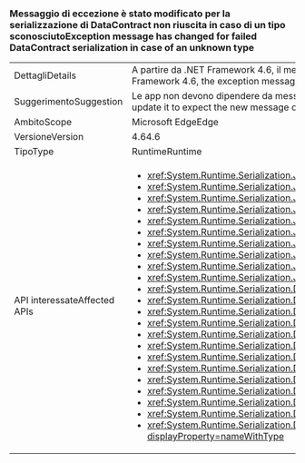 ### <a name="exception-message-has-changed-for-failed-datacontract-serialization-in-case-of-an-unknown-type"></a><span data-ttu-id="df503-101">Messaggio di eccezione è stato modificato per la serializzazione di DataContract non riuscita in caso di un tipo sconosciuto</span><span class="sxs-lookup"><span data-stu-id="df503-101">Exception message has changed for failed DataContract serialization in case of an unknown type</span></span>

|   |   |
|---|---|
|<span data-ttu-id="df503-102">Dettagli</span><span class="sxs-lookup"><span data-stu-id="df503-102">Details</span></span>|<span data-ttu-id="df503-103">A partire da .NET Framework 4.6, il messaggio di eccezione se una <xref:System.Runtime.Serialization.DataContractSerializer?displayProperty=name> o <xref:System.Runtime.Serialization.Json.DataContractJsonSerializer?displayProperty=name> non riesce a serializzare o deserializzare perché mancano 'tipi noti' è stata semplificata.</span><span class="sxs-lookup"><span data-stu-id="df503-103">Beginning in the .NET Framework 4.6, the exception message given if a <xref:System.Runtime.Serialization.DataContractSerializer?displayProperty=name> or <xref:System.Runtime.Serialization.Json.DataContractJsonSerializer?displayProperty=name> fails to serialize or deserialize due to missing 'known types' has been clarified.</span></span>|
|<span data-ttu-id="df503-104">Suggerimento</span><span class="sxs-lookup"><span data-stu-id="df503-104">Suggestion</span></span>|<span data-ttu-id="df503-105">Le app non devono dipendere da messaggi di eccezione specifici.</span><span class="sxs-lookup"><span data-stu-id="df503-105">Apps should not depend on specific exception messages.</span></span> <span data-ttu-id="df503-106">Se un'applicazione in base a questo messaggio, eseguire sia l'aggiornamento da prevedere il nuovo messaggio o, preferibilmente, modificarlo per dipendere solo il tipo di eccezione.</span><span class="sxs-lookup"><span data-stu-id="df503-106">If an app depending on this message, please either update it to expect the new message or (preferably) change it to depend only on the exception type.</span></span>|
|<span data-ttu-id="df503-107">Ambito</span><span class="sxs-lookup"><span data-stu-id="df503-107">Scope</span></span>|<span data-ttu-id="df503-108">Microsoft Edge</span><span class="sxs-lookup"><span data-stu-id="df503-108">Edge</span></span>|
|<span data-ttu-id="df503-109">Versione</span><span class="sxs-lookup"><span data-stu-id="df503-109">Version</span></span>|<span data-ttu-id="df503-110">4.6</span><span class="sxs-lookup"><span data-stu-id="df503-110">4.6</span></span>|
|<span data-ttu-id="df503-111">Tipo</span><span class="sxs-lookup"><span data-stu-id="df503-111">Type</span></span>|<span data-ttu-id="df503-112">Runtime</span><span class="sxs-lookup"><span data-stu-id="df503-112">Runtime</span></span>|
|<span data-ttu-id="df503-113">API interessate</span><span class="sxs-lookup"><span data-stu-id="df503-113">Affected APIs</span></span>|<ul><li><xref:System.Runtime.Serialization.Json.DataContractJsonSerializer.%23ctor(System.Type)?displayProperty=nameWithType></li><li><xref:System.Runtime.Serialization.Json.DataContractJsonSerializer.%23ctor(System.Type,System.Collections.Generic.IEnumerable{System.Type})?displayProperty=nameWithType></li><li><xref:System.Runtime.Serialization.Json.DataContractJsonSerializer.%23ctor(System.Type,System.Runtime.Serialization.Json.DataContractJsonSerializerSettings)?displayProperty=nameWithType></li><li><xref:System.Runtime.Serialization.Json.DataContractJsonSerializer.%23ctor(System.Type,System.String)?displayProperty=nameWithType></li><li><xref:System.Runtime.Serialization.Json.DataContractJsonSerializer.%23ctor(System.Type,System.String,System.Collections.Generic.IEnumerable{System.Type})?displayProperty=nameWithType></li><li><xref:System.Runtime.Serialization.Json.DataContractJsonSerializer.%23ctor(System.Type,System.Xml.XmlDictionaryString)?displayProperty=nameWithType></li><li><xref:System.Runtime.Serialization.Json.DataContractJsonSerializer.%23ctor(System.Type,System.Xml.XmlDictionaryString,System.Collections.Generic.IEnumerable{System.Type})?displayProperty=nameWithType></li><li><xref:System.Runtime.Serialization.Json.DataContractJsonSerializer.%23ctor(System.Type,System.Collections.Generic.IEnumerable{System.Type},System.Int32,System.Boolean,System.Runtime.Serialization.IDataContractSurrogate,System.Boolean)?displayProperty=nameWithType></li><li><xref:System.Runtime.Serialization.Json.DataContractJsonSerializer.%23ctor(System.Type,System.String,System.Collections.Generic.IEnumerable{System.Type},System.Int32,System.Boolean,System.Runtime.Serialization.IDataContractSurrogate,System.Boolean)?displayProperty=nameWithType></li><li><xref:System.Runtime.Serialization.Json.DataContractJsonSerializer.%23ctor(System.Type,System.Xml.XmlDictionaryString,System.Collections.Generic.IEnumerable{System.Type},System.Int32,System.Boolean,System.Runtime.Serialization.IDataContractSurrogate,System.Boolean)?displayProperty=nameWithType></li><li><xref:System.Runtime.Serialization.DataContractSerializer.%23ctor(System.Type)?displayProperty=nameWithType></li><li><xref:System.Runtime.Serialization.DataContractSerializer.%23ctor(System.Type,System.Runtime.Serialization.DataContractSerializerSettings)?displayProperty=nameWithType></li><li><xref:System.Runtime.Serialization.DataContractSerializer.%23ctor(System.Type,System.Collections.Generic.IEnumerable{System.Type})?displayProperty=nameWithType></li><li><xref:System.Runtime.Serialization.DataContractSerializer.%23ctor(System.Type,System.String,System.String)?displayProperty=nameWithType></li><li><xref:System.Runtime.Serialization.DataContractSerializer.%23ctor(System.Type,System.String,System.String,System.Collections.Generic.IEnumerable{System.Type})?displayProperty=nameWithType></li><li><xref:System.Runtime.Serialization.DataContractSerializer.%23ctor(System.Type,System.Xml.XmlDictionaryString,System.Xml.XmlDictionaryString)?displayProperty=nameWithType></li><li><xref:System.Runtime.Serialization.DataContractSerializer.%23ctor(System.Type,System.Xml.XmlDictionaryString,System.Xml.XmlDictionaryString,System.Collections.Generic.IEnumerable{System.Type})?displayProperty=nameWithType></li><li><xref:System.Runtime.Serialization.DataContractSerializer.%23ctor(System.Type,System.Collections.Generic.IEnumerable{System.Type},System.Int32,System.Boolean,System.Boolean,System.Runtime.Serialization.IDataContractSurrogate)?displayProperty=nameWithType></li><li><xref:System.Runtime.Serialization.DataContractSerializer.%23ctor(System.Type,System.Collections.Generic.IEnumerable{System.Type},System.Int32,System.Boolean,System.Boolean,System.Runtime.Serialization.IDataContractSurrogate,System.Runtime.Serialization.DataContractResolver)?displayProperty=nameWithType></li><li><xref:System.Runtime.Serialization.DataContractSerializer.%23ctor(System.Type,System.String,System.String,System.Collections.Generic.IEnumerable{System.Type},System.Int32,System.Boolean,System.Boolean,System.Runtime.Serialization.IDataContractSurrogate)?displayProperty=nameWithType></li><li><xref:System.Runtime.Serialization.DataContractSerializer.%23ctor(System.Type,System.String,System.String,System.Collections.Generic.IEnumerable{System.Type},System.Int32,System.Boolean,System.Boolean,System.Runtime.Serialization.IDataContractSurrogate,System.Runtime.Serialization.DataContractResolver)?displayProperty=nameWithType></li><li><xref:System.Runtime.Serialization.DataContractSerializer.%23ctor(System.Type,System.Xml.XmlDictionaryString,System.Xml.XmlDictionaryString,System.Collections.Generic.IEnumerable{System.Type},System.Int32,System.Boolean,System.Boolean,System.Runtime.Serialization.IDataContractSurrogate)?displayProperty=nameWithType></li><li><xref:System.Runtime.Serialization.DataContractSerializer.%23ctor(System.Type,System.Xml.XmlDictionaryString,System.Xml.XmlDictionaryString,System.Collections.Generic.IEnumerable{System.Type},System.Int32,System.Boolean,System.Boolean,System.Runtime.Serialization.IDataContractSurrogate,System.Runtime.Serialization.DataContractResolver)?displayProperty=nameWithType></li></ul>|

